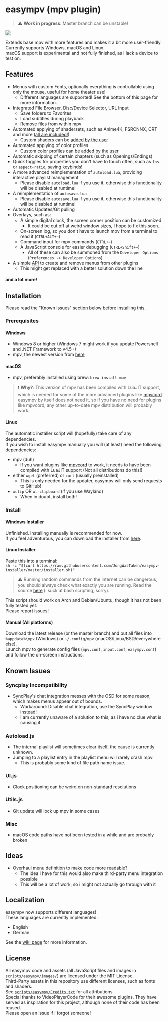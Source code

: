 # easympv (mpv plugin)

> :warning: **Work in progress**: Master branch can be unstable!  

![](https://smto.pw/mpv/images/empv-preview2.png)  

Extends base mpv with more features and makes it a bit more user-friendly.  
Currently supports Windows, macOS and Linux.  
macOS support is experimental and not fully finished, as I lack a device to test on.  

## Features
- Menus with custom Fonts, optionally everything is controllable using only the mouse, useful for home theater use!
    - Different languages are supported! See the bottom of this page for more information.
- Integrated File Browser, Disc/Device Selector, URL Input
    - Save folders to Favorites
    - Load subtitles during playback
    - Remove files from within mpv
- Automated applying of shadersets, such as Anime4K, FSRCNNX, CRT and more ([all are included!](https://github.com/JongWasTaken/easympv/tree/master/scripts/easympv/shaders))
    - Custom shaders can be [added by the user](https://github.com/JongWasTaken/easympv/wiki/Presets)
- Automated applying of color profiles
    - Custom color profiles can be [added by the user](https://github.com/JongWasTaken/easympv/wiki/Presets)
- Automatic skipping of certain chapters (such as Openings/Endings)
- Quick toggles for properties you don't have to touch often, such as `fps` or `aspect-ratio`, saving keybinds!
- A more advanced reimplementation of `autoload.lua`, providing interactive playlist management 
    - Please disable `autoload.lua` if you use it, otherwise this functionality will be disabled at runtime!
- A reimplementation of `autosave.lua`
    - Please disable `autosave.lua` if you use it, otherwise this functionality will be disabled at runtime!
- Automatic Updates/Git pulling
- Overlays, such as:
    - A simple digital clock, the screen corner position can be customized
        - It could be cut off at weird window sizes, I hope to fix this soon...
    - On-screen log, so you don't have to launch mpv from a terminal to read it (`CTRL+ALT+~`)
    - Command input for mpv commands (`CTRL+~`)
    - A JavaScript console for easier debugging (`CTRL+Shift+~`)
        - All of these can also be summoned from the `Developer Options` (`Preferences -> Developer Options`)
- A simple [API](https://github.com/JongWasTaken/easympv/wiki/API) to create and remove menus from other plugins
    - This might get replaced with a better solution down the line
#### and a lot more!
## Installation
Please read the "Known Issues" section below before installing this.  
### Prerequisites
#### Windows
- Windows 8 or higher (Windows 7 might work if you update Powershell and .NET Framework to v4.5+)
- mpv, the newest version from [here](https://sourceforge.net/projects/mpv-player-windows/files/64bit/)

#### macOS
- mpv, preferably installed using brew: `brew install mpv`  
> :exclamation: **Why?**: This version of mpv has been compiled with LuaJIT support, which is needed for some of the more advanced plugins like [mpvcord](https://github.com/yutotakano/mpvcord). easympv by itself does not need it, so if you have no need for plugins like mpvcord, any other up-to-date mpv distribution will probably work.  

#### Linux
The automatic installer script will (hopefully) take care of any dependencies.  
If you wish to install easympv manually you will (at least) need the following dependencies:
- mpv (duh)
    - If you want plugins like [mpvcord](https://github.com/yutotakano/mpvcord) to work, it needs to have been compiled with LuaJIT support (Not all distributions do this!)
- either `wget` (preferred) or `curl` (usually preinstalled)
    - This is only needed for the updater, easympv will only send requests to GitHub!
- `xclip` OR `wl-clipboard` (if you use Wayland)
    - When in doubt, install both!

### Install
#### Windows Installer
Unfinished. Installing manually is recommended for now.  
If you feel adventurous, you can download the installer from [here](https://github.com/JongWasTaken/easympv-installer/releases/latest).  

#### Linux Installer
Paste this into a terminal:  
`sh -c "$(curl https://raw.githubusercontent.com/JongWasTaken/easympv-installer/master/installer.sh)"`  
> :warning: Running random commands from the internet can be dangerous, you should always check what exactly you are running. Read the source [here](https://raw.githubusercontent.com/JongWasTaken/easympv-installer/master/installer.sh) (i suck at bash scripting, sorry).  

This script should work on Arch and Debian/Ubuntu, though it has not been fully tested yet.  
Please report issues!  
#### Manual (All platforms)
Download the latest release (or the master branch) and put all files into `%appdata%\mpv` (Windows) or `~/.config/mpv` (macOS/Linux/BSD/everywhere else).  
Launch mpv to generate config files (`mpv.conf`, `input.conf`, `easympv.conf`) and follow the on-screen instructions.  

## Known Issues
### Syncplay Incompatibility
- SyncPlay's chat integration messes with the OSD for some reason, which makes menus appear out of bounds.
    - Workaround: Disable chat integration, use the SyncPlay window instead!
    - I am currently unaware of a solution to this, as i have no clue what is causing it.
### Autoload.js
- The internal playlist will sometimes clear itself, the cause is currently unknown.
- Jumping to a playlist entry in the playlist menu will rarely crash mpv.
    - This is probably some kind of file path name issue.
### UI.js
- Clock positioning can be weird on non-standard resolutions
### Utils.js
- Git update will lock up mpv in some cases
### Misc
- macOS code paths have not been tested in a while and are probably broken

## Ideas
- Overhaul menu definition to make code more readable?
    - The idea I have for this would also make third-party menu integration possible
    - This will be a lot of work, so i might not actually go through with it

## Localization
easympv now supports different languages!  
These languages are currently implemented:  
- English
- German
  
See the [wiki page](https://github.com/JongWasTaken/easympv/wiki/Localization) for more information.

## License
All easympv code and assets (all JavaScript files and images in `scripts/easympv/images/`) are licensed under the MIT License.  
Third-Party assets in this repository use different licenses, such as fonts and shaders.  
See [`scripts/easympv/Credits.txt`](https://github.com/JongWasTaken/easympv/blob/master/scripts/easympv/Credits.txt) for all attributions.  
Special thanks to VideoPlayerCode for their awesome plugins. They have served as inspiration for this project, although none of their code has been reused.  
Please open an issue if I forgot someone!  
